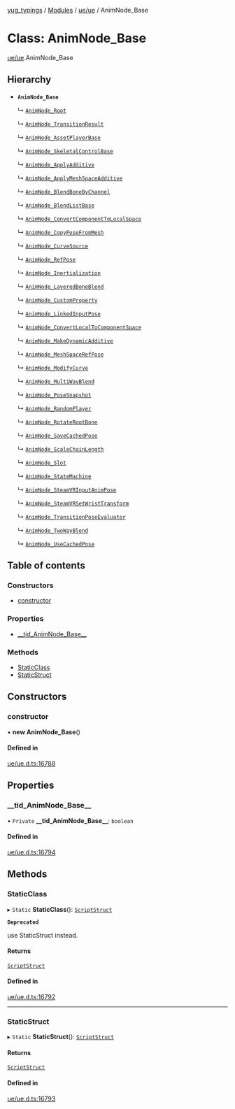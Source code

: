[yug_typings](../README.md) / [Modules](../modules.md) / [ue/ue](../modules/ue_ue.md) / AnimNode\_Base

# Class: AnimNode\_Base

[ue/ue](../modules/ue_ue.md).AnimNode_Base

## Hierarchy

- **`AnimNode_Base`**

  ↳ [`AnimNode_Root`](ue_ue.AnimNode_Root.md)

  ↳ [`AnimNode_TransitionResult`](ue_ue.AnimNode_TransitionResult.md)

  ↳ [`AnimNode_AssetPlayerBase`](ue_ue.AnimNode_AssetPlayerBase.md)

  ↳ [`AnimNode_SkeletalControlBase`](ue_ue.AnimNode_SkeletalControlBase.md)

  ↳ [`AnimNode_ApplyAdditive`](ue_ue.AnimNode_ApplyAdditive.md)

  ↳ [`AnimNode_ApplyMeshSpaceAdditive`](ue_ue.AnimNode_ApplyMeshSpaceAdditive.md)

  ↳ [`AnimNode_BlendBoneByChannel`](ue_ue.AnimNode_BlendBoneByChannel.md)

  ↳ [`AnimNode_BlendListBase`](ue_ue.AnimNode_BlendListBase.md)

  ↳ [`AnimNode_ConvertComponentToLocalSpace`](ue_ue.AnimNode_ConvertComponentToLocalSpace.md)

  ↳ [`AnimNode_CopyPoseFromMesh`](ue_ue.AnimNode_CopyPoseFromMesh.md)

  ↳ [`AnimNode_CurveSource`](ue_ue.AnimNode_CurveSource.md)

  ↳ [`AnimNode_RefPose`](ue_ue.AnimNode_RefPose.md)

  ↳ [`AnimNode_Inertialization`](ue_ue.AnimNode_Inertialization.md)

  ↳ [`AnimNode_LayeredBoneBlend`](ue_ue.AnimNode_LayeredBoneBlend.md)

  ↳ [`AnimNode_CustomProperty`](ue_ue.AnimNode_CustomProperty.md)

  ↳ [`AnimNode_LinkedInputPose`](ue_ue.AnimNode_LinkedInputPose.md)

  ↳ [`AnimNode_ConvertLocalToComponentSpace`](ue_ue.AnimNode_ConvertLocalToComponentSpace.md)

  ↳ [`AnimNode_MakeDynamicAdditive`](ue_ue.AnimNode_MakeDynamicAdditive.md)

  ↳ [`AnimNode_MeshSpaceRefPose`](ue_ue.AnimNode_MeshSpaceRefPose.md)

  ↳ [`AnimNode_ModifyCurve`](ue_ue.AnimNode_ModifyCurve.md)

  ↳ [`AnimNode_MultiWayBlend`](ue_ue.AnimNode_MultiWayBlend.md)

  ↳ [`AnimNode_PoseSnapshot`](ue_ue.AnimNode_PoseSnapshot.md)

  ↳ [`AnimNode_RandomPlayer`](ue_ue.AnimNode_RandomPlayer.md)

  ↳ [`AnimNode_RotateRootBone`](ue_ue.AnimNode_RotateRootBone.md)

  ↳ [`AnimNode_SaveCachedPose`](ue_ue.AnimNode_SaveCachedPose.md)

  ↳ [`AnimNode_ScaleChainLength`](ue_ue.AnimNode_ScaleChainLength.md)

  ↳ [`AnimNode_Slot`](ue_ue.AnimNode_Slot.md)

  ↳ [`AnimNode_StateMachine`](ue_ue.AnimNode_StateMachine.md)

  ↳ [`AnimNode_SteamVRInputAnimPose`](ue_ue.AnimNode_SteamVRInputAnimPose.md)

  ↳ [`AnimNode_SteamVRSetWristTransform`](ue_ue.AnimNode_SteamVRSetWristTransform.md)

  ↳ [`AnimNode_TransitionPoseEvaluator`](ue_ue.AnimNode_TransitionPoseEvaluator.md)

  ↳ [`AnimNode_TwoWayBlend`](ue_ue.AnimNode_TwoWayBlend.md)

  ↳ [`AnimNode_UseCachedPose`](ue_ue.AnimNode_UseCachedPose.md)

## Table of contents

### Constructors

- [constructor](ue_ue.AnimNode_Base.md#constructor)

### Properties

- [\_\_tid\_AnimNode\_Base\_\_](ue_ue.AnimNode_Base.md#__tid_animnode_base__)

### Methods

- [StaticClass](ue_ue.AnimNode_Base.md#staticclass)
- [StaticStruct](ue_ue.AnimNode_Base.md#staticstruct)

## Constructors

### constructor

• **new AnimNode_Base**()

#### Defined in

[ue/ue.d.ts:16788](https://github.com/YugMetaverse/yug_typings/blob/25cad34/ue/ue.d.ts#L16788)

## Properties

### \_\_tid\_AnimNode\_Base\_\_

• `Private` **\_\_tid\_AnimNode\_Base\_\_**: `boolean`

#### Defined in

[ue/ue.d.ts:16794](https://github.com/YugMetaverse/yug_typings/blob/25cad34/ue/ue.d.ts#L16794)

## Methods

### StaticClass

▸ `Static` **StaticClass**(): [`ScriptStruct`](ue_ue.ScriptStruct.md)

**`Deprecated`**

use StaticStruct instead.

#### Returns

[`ScriptStruct`](ue_ue.ScriptStruct.md)

#### Defined in

[ue/ue.d.ts:16792](https://github.com/YugMetaverse/yug_typings/blob/25cad34/ue/ue.d.ts#L16792)

___

### StaticStruct

▸ `Static` **StaticStruct**(): [`ScriptStruct`](ue_ue.ScriptStruct.md)

#### Returns

[`ScriptStruct`](ue_ue.ScriptStruct.md)

#### Defined in

[ue/ue.d.ts:16793](https://github.com/YugMetaverse/yug_typings/blob/25cad34/ue/ue.d.ts#L16793)
